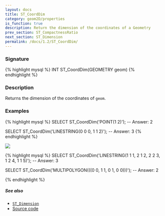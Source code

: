 ```yaml
---
layout: docs
title: ST_CoordDim
category: geom2D/properties
is_function: true
description: Return the dimension of the coordinates of a Geometry
prev_section: ST_CompactnessRatio
next_section: ST_Dimension
permalink: /docs/1.2/ST_CoordDim/
---
```


### Signature

{% highlight mysql %}
INT ST_CoordDim(GEOMETRY geom)
{% endhighlight %}

### Description
Returns the dimension of the coordinates of `geom`.

### Examples

{% highlight mysql %}
SELECT ST_CoordDim('POINT(1 2)');
-- Answer: 2

SELECT ST_CoordDim('LINESTRING(0 0 0, 1 1 2)');
-- Answer: 3
{% endhighlight %}

<img class="displayed" src="../ST_CoordDim.png"/>

{% highlight mysql %}
SELECT ST_CoordDim('LINESTRING(1 1 1, 2 1 2, 2 2 3, 1 2 4, 1 1 5)');
-- Answer: 3

SELECT ST_CoordDim('MULTIPOLYGON(((0 0, 1 1, 0 1, 0 0)))');
-- Answer: 2

{% endhighlight %}

##### See also

* [`ST_Dimension`](../ST_Dimension)
* <a href="https://github.com/orbisgis/h2gis/blob/v1.2.4/h2spatial/src/main/java/org/h2gis/h2spatial/internal/function/spatial/properties/ST_CoordDim.java" target="_blank">Source code</a>
